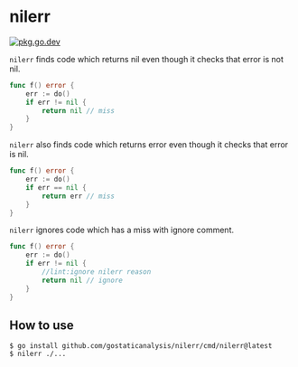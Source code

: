# nilerr

[![pkg.go.dev][gopkg-badge]][gopkg]

`nilerr` finds code which returns nil even though it checks that error is not nil.

```go
func f() error {
	err := do()
	if err != nil {
		return nil // miss
	}
}
```

`nilerr` also finds code which returns error even though it checks that error is nil.

```go
func f() error {
	err := do()
	if err == nil {
		return err // miss
	}
}
```

`nilerr` ignores code which has a miss with ignore comment.

```go
func f() error {
	err := do()
	if err != nil {
		//lint:ignore nilerr reason
		return nil // ignore
	}
}
```

## How to use
```
$ go install github.com/gostaticanalysis/nilerr/cmd/nilerr@latest
$ nilerr ./...
```

<!-- links -->
[gopkg]: https://pkg.go.dev/github.com/gostaticanalysis/nilerr
[gopkg-badge]: https://pkg.go.dev/badge/github.com/gostaticanalysis/nilerr?status.svg
